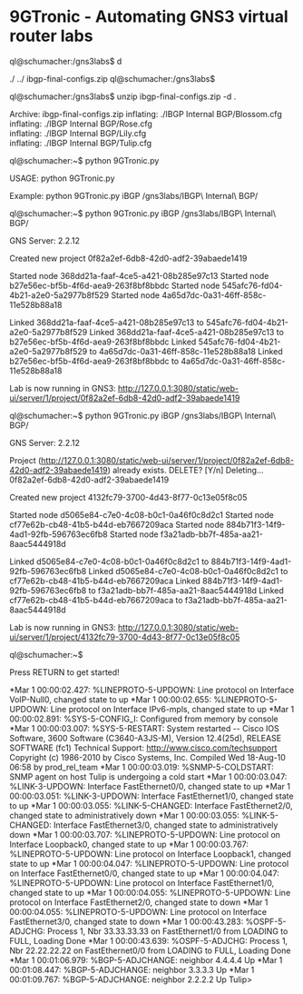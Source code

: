 # 9GTronic - Automating GNS3 virtual router labs

ql@schumacher:/gns3labs$ d

./  ../  ibgp-final-configs.zip
ql@schumacher:/gns3labs$



ql@schumacher:/gns3labs$ unzip ibgp-final-configs.zip -d .

Archive:  ibgp-final-configs.zip
  inflating: ./IBGP Internal BGP/Blossom.cfg  
  inflating: ./IBGP Internal BGP/Rose.cfg  
  inflating: ./IBGP Internal BGP/Lily.cfg  
  inflating: ./IBGP Internal BGP/Tulip.cfg  



ql@schumacher:~$ python 9GTronic.py

USAGE: python 9GTronic.py <project name> <project path>

Example:  python 9GTronic.py iBGP /gns3labs/IBGP\ Internal\ BGP/

ql@schumacher:~$ python 9GTronic.py iBGP /gns3labs/IBGP\ Internal\ BGP/

GNS Server: 2.2.12

Created new project 0f82a2ef-6db8-42d0-adf2-39abaede1419

Started node 368dd21a-faaf-4ce5-a421-08b285e97c13
Started node b27e56ec-bf5b-4f6d-aea9-263f8bf8bbdc
Started node 545afc76-fd04-4b21-a2e0-5a2977b8f529
Started node 4a65d7dc-0a31-46ff-858c-11e528b88a18

Linked 368dd21a-faaf-4ce5-a421-08b285e97c13 to 545afc76-fd04-4b21-a2e0-5a2977b8f529
Linked 368dd21a-faaf-4ce5-a421-08b285e97c13 to b27e56ec-bf5b-4f6d-aea9-263f8bf8bbdc
Linked 545afc76-fd04-4b21-a2e0-5a2977b8f529 to 4a65d7dc-0a31-46ff-858c-11e528b88a18
Linked b27e56ec-bf5b-4f6d-aea9-263f8bf8bbdc to 4a65d7dc-0a31-46ff-858c-11e528b88a18

Lab is now running in GNS3: http://127.0.0.1:3080/static/web-ui/server/1/project/0f82a2ef-6db8-42d0-adf2-39abaede1419



ql@schumacher:~$ python 9GTronic.py iBGP /gns3labs/IBGP\ Internal\ BGP/

GNS Server: 2.2.12

Project (http://127.0.0.1:3080/static/web-ui/server/1/project/0f82a2ef-6db8-42d0-adf2-39abaede1419) already exists. DELETE? [Y/n] 
Deleting... 0f82a2ef-6db8-42d0-adf2-39abaede1419

Created new project 4132fc79-3700-4d43-8f77-0c13e05f8c05

Started node d5065e84-c7e0-4c08-b0c1-0a46f0c8d2c1
Started node cf77e62b-cb48-41b5-b44d-eb7667209aca
Started node 884b71f3-14f9-4ad1-92fb-596763ec6fb8
Started node f3a21adb-bb7f-485a-aa21-8aac5444918d

Linked d5065e84-c7e0-4c08-b0c1-0a46f0c8d2c1 to 884b71f3-14f9-4ad1-92fb-596763ec6fb8
Linked d5065e84-c7e0-4c08-b0c1-0a46f0c8d2c1 to cf77e62b-cb48-41b5-b44d-eb7667209aca
Linked 884b71f3-14f9-4ad1-92fb-596763ec6fb8 to f3a21adb-bb7f-485a-aa21-8aac5444918d
Linked cf77e62b-cb48-41b5-b44d-eb7667209aca to f3a21adb-bb7f-485a-aa21-8aac5444918d

Lab is now running in GNS3: http://127.0.0.1:3080/static/web-ui/server/1/project/4132fc79-3700-4d43-8f77-0c13e05f8c05

ql@schumacher:~$ 





Press RETURN to get started!


*Mar  1 00:00:02.427: %LINEPROTO-5-UPDOWN: Line protocol on Interface VoIP-Null0, changed state to up
*Mar  1 00:00:02.655: %LINEPROTO-5-UPDOWN: Line protocol on Interface IPv6-mpls, changed state to up
*Mar  1 00:00:02.891: %SYS-5-CONFIG_I: Configured from memory by console
*Mar  1 00:00:03.007: %SYS-5-RESTART: System restarted --
Cisco IOS Software, 3600 Software (C3640-A3JS-M), Version 12.4(25d), RELEASE SOFTWARE (fc1)
Technical Support: http://www.cisco.com/techsupport
Copyright (c) 1986-2010 by Cisco Systems, Inc.
Compiled Wed 18-Aug-10 06:58 by prod_rel_team
*Mar  1 00:00:03.019: %SNMP-5-COLDSTART: SNMP agent on host Tulip is undergoing a cold start
*Mar  1 00:00:03.047: %LINK-3-UPDOWN: Interface FastEthernet0/0, changed state to up
*Mar  1 00:00:03.051: %LINK-3-UPDOWN: Interface FastEthernet1/0, changed state to up
*Mar  1 00:00:03.055: %LINK-5-CHANGED: Interface FastEthernet2/0, changed state to administratively down
*Mar  1 00:00:03.055: %LINK-5-CHANGED: Interface FastEthernet3/0, changed state to administratively down
*Mar  1 00:00:03.707: %LINEPROTO-5-UPDOWN: Line protocol on Interface Loopback0, changed state to up
*Mar  1 00:00:03.767: %LINEPROTO-5-UPDOWN: Line protocol on Interface Loopback1, changed state to up
*Mar  1 00:00:04.047: %LINEPROTO-5-UPDOWN: Line protocol on Interface FastEthernet0/0, changed state to up
*Mar  1 00:00:04.047: %LINEPROTO-5-UPDOWN: Line protocol on Interface FastEthernet1/0, changed state to up
*Mar  1 00:00:04.055: %LINEPROTO-5-UPDOWN: Line protocol on Interface FastEthernet2/0, changed state to down
*Mar  1 00:00:04.055: %LINEPROTO-5-UPDOWN: Line protocol on Interface FastEthernet3/0, changed state to down
*Mar  1 00:00:43.283: %OSPF-5-ADJCHG: Process 1, Nbr 33.33.33.33 on FastEthernet1/0 from LOADING to FULL, Loading Done
*Mar  1 00:00:43.639: %OSPF-5-ADJCHG: Process 1, Nbr 22.22.22.22 on FastEthernet0/0 from LOADING to FULL, Loading Done
*Mar  1 00:01:06.979: %BGP-5-ADJCHANGE: neighbor 4.4.4.4 Up 
*Mar  1 00:01:08.447: %BGP-5-ADJCHANGE: neighbor 3.3.3.3 Up 
*Mar  1 00:01:09.767: %BGP-5-ADJCHANGE: neighbor 2.2.2.2 Up 
Tulip>

